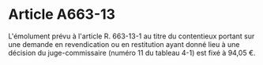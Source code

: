 # Article A663-13

L'émolument prévu à l'article R. 663-13-1 au titre du contentieux portant sur une demande en revendication ou en restitution ayant donné lieu à une décision du juge-commissaire (numéro 11 du tableau 4-1) est fixé à 94,05 €.
